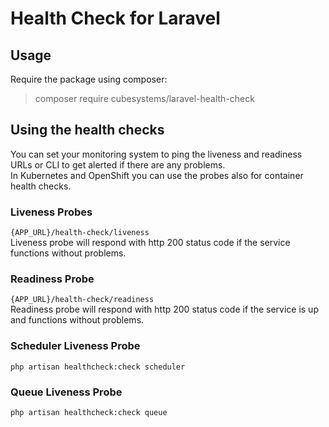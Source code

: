 # Health Check for Laravel

## Usage

Require the package using composer:

> composer require cubesystems/laravel-health-check

## Using the health checks
You can set your monitoring system to ping the liveness and readiness URLs or CLI to get alerted if there are any problems.\
In Kubernetes and OpenShift you can use the probes also for container health checks.

### Liveness Probes
`{APP_URL}/health-check/liveness` \
Liveness probe will respond with http 200 status code if the service functions without problems.

### Readiness Probe
`{APP_URL}/health-check/readiness` \
Readiness probe will respond with http 200 status code if the service is up and functions without problems.

### Scheduler Liveness Probe
`php artisan healthcheck:check scheduler`

### Queue Liveness Probe
`php artisan healthcheck:check queue`
